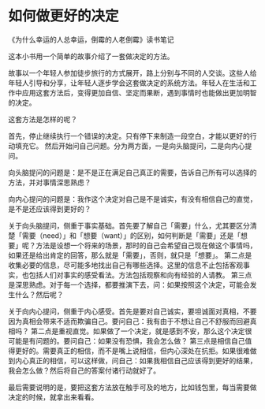 # 如何做更好的决定


《为什么幸运的人总幸运，倒霉的人老倒霉》读书笔记

这本小书用一个简单的故事介绍了一套做决定的方法。

故事以一个年轻人参加徒步旅行的方式展开，路上分别与不同的人交谈。这些人给年轻人引导和分享，让年轻人逐步学会这套做决定的系统方法。年轻人在生活和工作中应用这套方法后，变得更加自信、坚定而果断，遇到事情时也能做出更加明智的决定。

这套方法是怎样的呢？

首先，停止继续执行一个错误的决定。只有停下来制造一段空白，才能以更好的行动填充它。
然后开始问自己问题。分为两方面，一是向头脑提问，二是向内心提问。

向头脑提问的问题是：是不是正在满足自己真正的需要，告诉自己所有可以选择的方法，并对事情深思熟虑？

向内心提问的问题是：我作这个决定对自己是不是诚实，有没有相信自己的直觉，是不是还应该得到更好的？

关于向头脑提问，侧重于事实基础。首先要了解自己「需要」什么，尤其要区分清楚「需要（need）」和「想要（want）」的区别，如何判断是「需要」还是「想要」呢？方法是设想一个将来的场景，那时的自己会希望自己现在做这个事情吗，如果还是给出肯定的回答，那么就是「需要」，否则，就只是「想要」。
第二点是收集必要的信息，尽可能多地找出自己有哪些选择。这里的信息不止包括客观事实，也包括人们对事实的感受看法。方法包括观察和向有经验的人请教。
第三点是深思熟虑。对于每一个选择，都要推演下去，问：如果按照这个决定，可能会发生什么？然后呢？

关于向内心提问，侧重于内心感受。首先是要对自己诚实，要坦诚面对真相，不要因为真相会带来不适而欺骗自己。要问自己：我有由于不想让自己不舒服而回避真相吗？
第二点是重视直觉。如果做了一个决定，就是感到不安，那么这个决定很可能是有问题的。要问自己：如果没有恐惧，我会怎么做？
第三点是相信自己值得更好的。需要真正的相信，而不是嘴上说相信，但内心深处在抗拒。如果很难做到内心真正的相信，可以这样做，问自己：如果我相信自己应该得到更好的结果，我会怎么做？然后将自己的答案付诸行动就好了。

最后需要说明的是，要把这套方法放在触手可及的地方，比如钱包里，每当需要做决定的时候，就拿出来看看。

